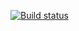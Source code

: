 [![Build status](https://ci.appveyor.com/api/projects/status/5t88ao3anoato5rd?svg=true)](https://ci.appveyor.com/project/kholodsergey14/homework-aqa-2-1)